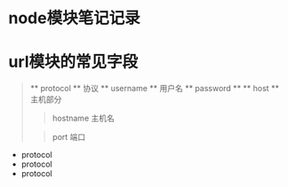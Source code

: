 # node模块笔记记录

# url模块的常见字段

> ** protocol ** 协议
> ** username ** 用户名
> ** password ** 
> ** host ** 主机部分
> 
>> hostname 主机名
>
>> port 端口
* protocol
* protocol
* protocol
